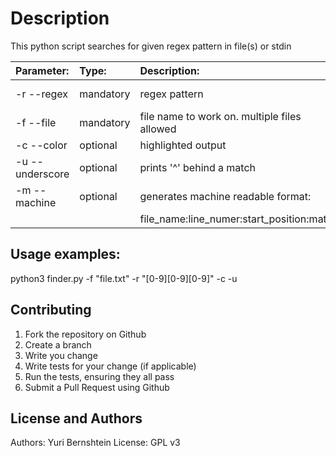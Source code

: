 Description
==================
This python script searches for given regex pattern in file(s) or stdin

| Parameter:      | Type:     | Description:                                 | Example:           |
|:----------------|:----------|:---------------------------------------------|:-------------------|
| -r --regex      | mandatory | regex pattern                                | [0-9][0-9][0-9]    |
| -f --file       | mandatory | file name to work on. multiple files allowed | file.txt / "f1 f2" |
| -c --color      | optional  | highlighted output                           | -c                 |
| -u --underscore | optional  | prints '^' behind a match                    | -u                 |
| -m --machine    | optional  | generates machine readable format:           | -m                 |
|                 |           |     file_name:line_numer:start_position:match|                    |

Usage examples:
---------------
python3 finder.py -f "file.txt" -r "[0-9][0-9][0-9]" -c -u
  
Contributing
------------
1. Fork the repository on Github
2. Create a branch
3. Write you change
4. Write tests for your change (if applicable)
5. Run the tests, ensuring they all pass
6. Submit a Pull Request using Github

License and Authors
-------------------
Authors: Yuri Bernshtein
License: GPL v3
